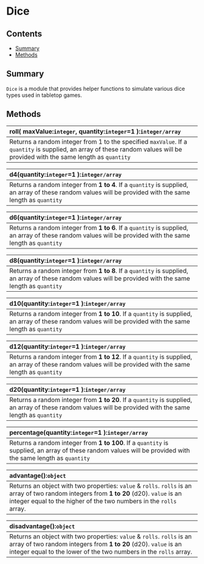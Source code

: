 # Dice

## Contents
* [Summary](#summary)
* [Methods](#methods)

## Summary
`Dice` is a module that provides helper functions to simulate various 
dice types used in tabletop games. 

## Methods
| **roll**( maxValue:```integer```, quantity:```integer```=1 ):```integer/array```       |
| :---------------------------------------------------------------------------- |
| Returns a random integer from 1 to the specified `maxValue`. If a `quantity` is supplied, an array of these random values will be provided with the same length as `quantity`|

| **d4**(quantity:```integer```=1 ):```integer/array```       |
| :---------------------------------------------------------------------------- |
| Returns a random integer from **1 to 4**. If a `quantity` is supplied, an array of these random values will be provided with the same length as `quantity`|

| **d6**(quantity:```integer```=1 ):```integer/array```       |
| :---------------------------------------------------------------------------- |
| Returns a random integer from **1 to 6**. If a `quantity` is supplied, an array of these random values will be provided with the same length as `quantity`|

| **d8**(quantity:```integer```=1 ):```integer/array```       |
| :---------------------------------------------------------------------------- |
| Returns a random integer from **1 to 8**. If a `quantity` is supplied, an array of these random values will be provided with the same length as `quantity`|

| **d10**(quantity:```integer```=1 ):```integer/array```       |
| :---------------------------------------------------------------------------- |
| Returns a random integer from **1 to 10**. If a `quantity` is supplied, an array of these random values will be provided with the same length as `quantity`|

| **d12**(quantity:```integer```=1 ):```integer/array```       |
| :---------------------------------------------------------------------------- |
| Returns a random integer from **1 to 12**. If a `quantity` is supplied, an array of these random values will be provided with the same length as `quantity`|

| **d20**(quantity:```integer```=1 ):```integer/array```       |
| :---------------------------------------------------------------------------- |
| Returns a random integer from **1 to 20**. If a `quantity` is supplied, an array of these random values will be provided with the same length as `quantity`|

| **percentage**(quantity:```integer```=1 ):```integer/array```       |
| :---------------------------------------------------------------------------- |
| Returns a random integer from **1 to 100**. If a `quantity` is supplied, an array of these random values will be provided with the same length as `quantity`|

| **advantage**():```object```       |
| :---------------------------------------------------------------------------- |
| Returns an object with two properties: `value` & `rolls`. `rolls` is an array of two random integers from **1 to 20** (d20). `value` is an integer equal to the higher of the two numbers in the `rolls` array.|

| **disadvantage**():```object```       |
| :---------------------------------------------------------------------------- |
| Returns an object with two properties: `value` & `rolls`. `rolls` is an array of two random integers from **1 to 20** (d20). `value` is an integer equal to the lower of the two numbers in the `rolls` array.|
